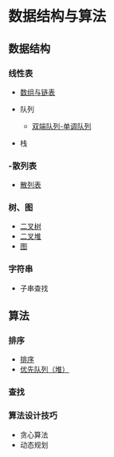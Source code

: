 # 数据结构与算法

## 数据结构

### 线性表

- [数组与链表](./数组与链表.md)
- 队列

  - [双端队列-单调队列](https://github.com/simonwong/leet-code-algorithms/issues/12)
- 栈

### -散列表

- [散列表](./散列表.md)

### 树、图

- [二叉树](./二叉树.md)
- [二叉堆](./二叉堆.md)
- [图](./图/图.md)

### 字符串

- 子串查找

## 算法

###  排序

- [排序](./排序算法.md)
- [优先队列（堆）](./二叉堆.md)

### 查找

### 算法设计技巧

- 贪心算法
- 动态规划



